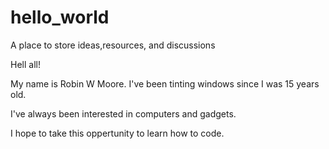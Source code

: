 # hello_world
A place to store ideas,resources, and discussions

Hell all!

My name is Robin W Moore.  I've been tinting windows since I was 15 years old.  

I've always been interested in computers and gadgets.

I hope to take this oppertunity to learn how to code.
